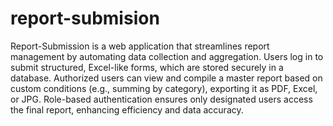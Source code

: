 # report-submision
Report-Submission is a web application that streamlines report management by automating data collection and aggregation. Users log in to submit structured, Excel-like forms, which are stored securely in a database. Authorized users can view and compile a master report based on custom conditions (e.g., summing by category), exporting it as PDF, Excel, or JPG. Role-based authentication ensures only designated users access the final report, enhancing efficiency and data accuracy.
